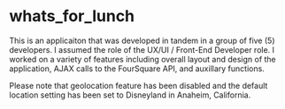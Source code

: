 # whats_for_lunch

This is an applicaiton that was developed in tandem in a group of five (5) developers. I assumed the role of the UX/UI / Front-End Developer role. I worked on a variety of features including overall layout and design of the application, AJAX calls to the FourSquare API, and auxillary functions.

Please note that geolocation feature has been disabled and the default location setting has been set to Disneyland in Anaheim, California.
